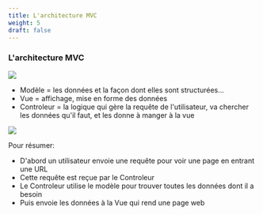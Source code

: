 ```yaml
---
title: L'architecture MVC
weight: 5
draft: false
---
```


### L'architecture MVC
![](../../../images/mvc2.png)


  - Modèle = les données et la façon dont elles sont structurées...
  - Vue = affichage, mise en forme des données
  - Controleur = la logique qui gère la requête de l'utilisateur, va chercher les données qu'il faut, et les donne à manger à la vue

![](../../../images/mvc3.png)

Pour résumer:
  - D'abord un utilisateur envoie une requête pour voir une page en entrant une URL
  - Cette requête est reçue par le Controleur
  - Le Controleur utilise le modèle pour trouver toutes les données dont il a besoin
  - Puis envoie les données à la Vue qui rend une page web 
